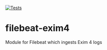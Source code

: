 [![Tests](https://github.com/lbausch/filebeat-exim4/actions/workflows/main.yml/badge.svg)](https://github.com/lbausch/filebeat-exim4/actions/workflows/main.yml)

# filebeat-exim4
Module for Filebeat which ingests Exim 4 logs

